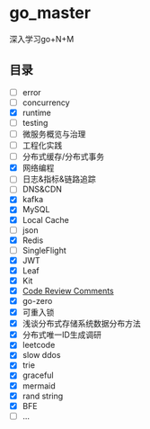 # go_master
深入学习go+N+M

## 目录
- [ ] error 
- [ ] concurrency
- [x] runtime
- [ ] testing
- [ ] 微服务概览与治理
- [ ] 工程化实践
- [ ] 分布式缓存/分布式事务
- [x] 网络编程
- [ ] 日志&指标&链路追踪
- [ ] DNS&CDN
- [x] kafka
- [x] MySQL
- [x] Local Cache
- [ ] json
- [x] Redis
- [ ] SingleFlight
- [x] JWT
- [x] Leaf
- [x] Kit
- [x] [Code Review Comments](https://github.com/golang/go/wiki/CodeReviewComments)
- [x] go-zero
- [x] 可重入锁
- [x] 浅谈分布式存储系统数据分布方法
- [x] 分布式唯一ID生成调研
- [x] leetcode
- [x] slow ddos
- [x] trie
- [x] graceful
- [x] mermaid
- [x] rand string
- [x] BFE
- [ ] ...